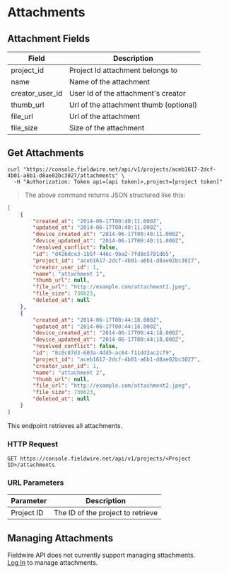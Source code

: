 # Attachments

## Attachment Fields

Field | Description
--------- | -----------
project_id | Project Id attachment belongs to
name | Name of the attachment
creator_user_id | User Id of the attachment's creator
thumb_url | Url of the attachment thumb (optional)
file_url | Url of the attachment
file_size | Size of the attachment

## Get Attachments

```shell
curl "https://console.fieldwire.net/api/v1/projects/aceb1617-2dcf-4b01-a6b1-d8ae02bc3027/attachments" \
  -H "Authorization: Token api=[api token]>,project=[project token]"
```

> The above command returns JSON structured like this:

```json
[
    {
        "created_at": "2014-06-17T00:40:11.000Z",
        "updated_at": "2014-06-17T00:40:11.000Z",
        "device_created_at": "2014-06-17T00:40:11.000Z",
        "device_updated_at": "2014-06-17T00:40:11.000Z",
        "resolved_conflict": false,
        "id": "d426dce3-1b5f-446c-9ba2-7fd8e5781db5",
        "project_id": "aceb1617-2dcf-4b01-a6b1-d8ae02bc3027",
        "creator_user_id": 1,
        "name": "attachment 1",
        "thumb_url": null,
        "file_url": "http://example.com/attachment1.jpeg",
        "file_size": 736623,
        "deleted_at": null
    },
    {
        "created_at": "2014-06-17T00:44:18.000Z",
        "updated_at": "2014-06-17T00:44:18.000Z",
        "device_created_at": "2014-06-17T00:44:18.000Z",
        "device_updated_at": "2014-06-17T00:44:18.000Z",
        "resolved_conflict": false,
        "id": "8c0c87d3-603a-4dd5-ac64-f11dd3ac2cf9",
        "project_id": "aceb1617-2dcf-4b01-a6b1-d8ae02bc3027",
        "creator_user_id": 1,
        "name": "attachment 2",
        "thumb_url": null,
        "file_url": "http://example.com/attachment2.jpeg",
        "file_size": 736623,
        "deleted_at": null
    }
]
```

This endpoint retrieves all attachments.

### HTTP Request

`GET https://console.fieldwire.net/api/v1/projects/<Project ID>/attachments`

### URL Parameters

Parameter | Description
--------- | -----------
Project ID | The ID of the project to retrieve

## Managing Attachments

<aside class="warning">
    Fieldwire API does not currently support managing attachments.
</aside>

<aside class="notice">
    <a href='https://console.fieldwire.net'>Log In</a> to manage attachments.
</aside>
